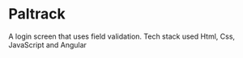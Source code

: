 # Paltrack
A login screen that uses field validation. Tech stack used Html, Css, JavaScript and Angular
